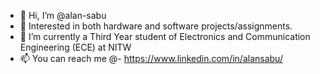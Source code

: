 - 👋 Hi, I’m @alan-sabu
- 👀 Interested in both hardware and software projects/assignments.
- 🌱 I’m currently a Third Year student of Electronics and Communication Engineering (ECE) at NITW
- 📫 You can reach me @- https://www.linkedin.com/in/alansabu/ 

<!---
alan-sabu/alan-sabu is a ✨ special ✨ repository because its `README.md` (this file) appears on your GitHub profile.
You can click the Preview link to take a look at your changes.
--->
